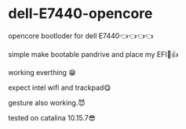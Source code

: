 # dell-E7440-opencore
opencore bootloder for dell E7440👈👈👈👈

simple make bootable pandrive and place my EFI🤏👍

working everthing 😁

expect intel wifi and trackpad😋

gesture also working.😈

tested on catalina 10.15.7😎
